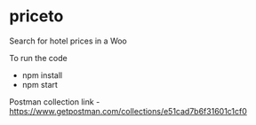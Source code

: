 # priceto
Search for hotel prices in a Woo 


To run the code
   -  npm install
   -  npm start
   
   
Postman collection link - https://www.getpostman.com/collections/e51cad7b6f31601c1cf0


